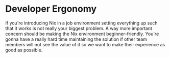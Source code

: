 
# Developer Ergonomy

If you're introducing Nix in a job environment setting everything up such that it works is not really your biggest problem.
A way more important concern should be making the Nix environment beginner-friendly.
You're gonna have a really hard time maintaining the solution if other team members will not see the value of it so we want to make their experience as good as possible.
